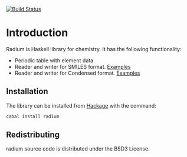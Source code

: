 [![Build Status](https://travis-ci.org/klangner/radium.svg?branch=master)](https://travis-ci.org/klangner/radium)

# Introduction

Radium is Haskell library for chemistry.
It has the following functionality:
* Periodic table with element data
* Reader and writer for SMILES format. [Examples](https://github.com/klangner/radium/blob/master/test-src/Radium/Formats/SmilesSpec.hs) 
* Reader and writer for Condensed format. [Examples](https://github.com/klangner/radium/blob/master/test-src/Radium/Formats/CondensedSpec.hs)


## Installation
The library can be installed from [Hackage](http://hackage.haskell.org/package/radium) with the command:

```sh
cabal install radium
```

## Redistributing

radium source code is distributed under the BSD3 License.
